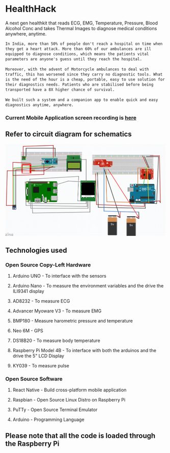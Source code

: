# HealthHack
A next gen healthkit that reads ECG, EMG, Temperature, Pressure, Blood Alcohol Conc and takes Thermal Images to diagnose medical conditions anywhere, anytime.

```
In India, more than 50% of people don't reach a hospital on time when they get a heart attack. More than 60% of our ambulances are ill equipped to diagnose conditions, which means the patients vital parameters are anyone's guess until they reach the hospital.

Moreover, with the advent of Motorcycle ambulances to deal with traffic, this has worsened since they carry no diagnostic tools. What is the need of the hour is a cheap, portable, easy to use solution for their diagnostics needs. Patients who are stabilised before being transported have a 8X higher chance of survival.

We built such a system and a companion app to enable quick and easy diagnostics anytime, anywhere.
```
### Current Mobile Application screen recording is [here](https://drive.google.com/open?id=16PlDe_pkNudPTPNehzPI4a-LhLSY39hV)

## Refer to circuit diagram for schematics
![](./Examples/Simplified-Circuit-Diagram.PNG)
## Technologies used

### Open Source Copy-Left Hardware 

1. Arduino UNO - To interface with the sensors

2. Arduino Nano - To measure the environment variables and the drive the ILI9341 display

3. AD8232 - To measure ECG

4. Advancer Myoware V3 - To measure EMG

5. BMP180 - Measure harometric pressure and temperature

6. Neo 6M - GPS

7. DS18B20 - To measure body temperature

8. Raspberry Pi Model 4B - To interface with both the arduinos and the drive the 5" LCD Display

9. KY039 - To measure pulse

### Open Source Software

1. React Native - Build cross-platform mobile application

2. Raspbian - Open Source Linux Distro on Raspberry Pi

3. PuTTy - Open Source Terminal Emulator

4. Arduino - Programming Language


## Please note that all the code is loaded through the Raspberry Pi
